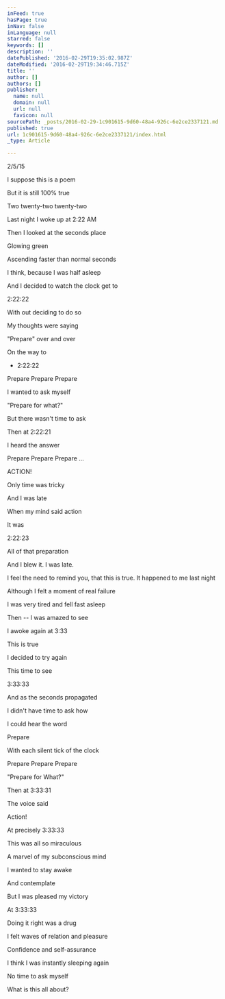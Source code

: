 ```yaml
---
inFeed: true
hasPage: true
inNav: false
inLanguage: null
starred: false
keywords: []
description: ''
datePublished: '2016-02-29T19:35:02.987Z'
dateModified: '2016-02-29T19:34:46.715Z'
title: ''
author: []
authors: []
publisher:
  name: null
  domain: null
  url: null
  favicon: null
sourcePath: _posts/2016-02-29-1c901615-9d60-48a4-926c-6e2ce2337121.md
published: true
url: 1c901615-9d60-48a4-926c-6e2ce2337121/index.html
_type: Article

---
```

2/5/15

I suppose
this is a poem

But it is
still 100% true

Two
twenty-two twenty-two

Last night I
woke up at 2:22 AM

Then I looked
at the seconds place

Glowing green

Ascending
faster than normal seconds

I think,
because I was half asleep 

And I decided
to watch the clock get to 

2:22:22

With out
deciding to do so

My thoughts
were saying 

"Prepare"
over and over 

On the way to
- 2:22:22

Prepare
Prepare Prepare

I wanted to
ask myself

"Prepare for
what?"

But there
wasn't time to ask

Then at 2:22:21

I heard the answer

Prepare
Prepare Prepare ...

ACTION!

Only time was
tricky 

And I was
late 

When my mind
said action 

It was 

2:22:23

All of that
preparation 

And I blew it.
I was late.

I feel the
need to remind you, that this is true. It happened to me last night

Although I
felt a moment of real failure

I was very tired
and fell fast asleep

Then -- I was
amazed to see

I awoke again
at 3:33

This is true

I decided to
try again 

This time to
see

3:33:33

And as the
seconds propagated

I didn't have
time to ask how

I could hear
the word 

Prepare 

With each
silent tick of the clock 

Prepare
Prepare Prepare

"Prepare for
What?"

Then at
3:33:31

The voice
said 

Action!

At precisely
3:33:33

This was all
so miraculous 

A marvel of
my subconscious mind

I wanted to
stay awake 

And
contemplate 

But I was
pleased my victory 

At 3:33:33

Doing it
right was a drug

I felt waves
of relation and pleasure

Confidence
and self-assurance

I think I was
instantly sleeping again

No time to
ask myself 

What is this
all about?